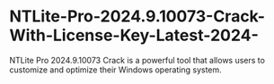 # NTLite-Pro-2024.9.10073-Crack-With-License-Key-Latest-2024-
NTLite Pro 2024.9.10073 Crack is a powerful tool that allows users to customize and optimize their Windows operating system.
